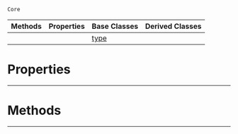  `Core`

|Methods|Properties|Base Classes|Derived Classes|
|---|---|---|---|
| | |[type](https://github.com/ArendDanielek/ZeroDocsTest/blob/master/code_reference/zilch_base_types/type.markdown)| |


 #  Properties


---  
 #  Methods


---  
 
  
  
  
  
  
  
  

 